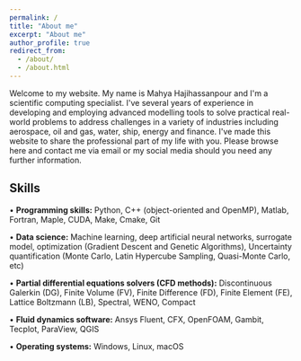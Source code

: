 ```yaml
---
permalink: /
title: "About me"
excerpt: "About me"
author_profile: true
redirect_from: 
  - /about/
  - /about.html
---
```


Welcome to my website. My name is Mahya Hajihassanpour and I'm a scientific computing specialist. I've several years of experience in developing and employing advanced modelling tools to solve practical real-world problems to address challenges in a variety of industries including aerospace, oil and gas, water, ship, energy and finance. I've made this website to share the professional part of my life with you. Please browse here and contact me via email or my social media should you need any further information.

## Skills
•	**Programming skills:** Python, C++ (object-oriented and OpenMP), Matlab, Fortran, Maple, CUDA, Make, Cmake, Git

•	**Data science:** Machine learning, deep artificial neural networks, surrogate model, optimization (Gradient Descent and Genetic Algorithms), Uncertainty quantification (Monte Carlo, Latin Hypercube Sampling, Quasi-Monte Carlo, etc)

•	**Partial differential equations solvers (CFD methods):** Discontinuous Galerkin (DG), Finite Volume (FV), Finite Difference (FD), Finite Element (FE), Lattice Boltzmann (LB), Spectral, WENO, Compact

•	**Fluid dynamics software:** Ansys Fluent, CFX, OpenFOAM, Gambit, Tecplot, ParaView, QGIS

•	**Operating systems:** Windows, Linux, macOS
